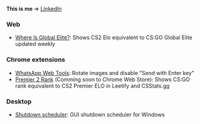 **This is me** => <a href="https://www.linkedin.com/in/roger-esteve-sanchez-12a265175/">LinkedIn</a>

### Web
- [Where Is Global Elite?](https://www.whereisglobal.com/): Shows CS2 Elo equivalent to CS:GO Global Elite updated weekly

### Chrome extensions
- [WhatsApp Web Tools](https://chromewebstore.google.com/detail/whatsapp-web-tools/jkogideiclagjmmalpooeagmakffeedf?hl=es&authuser=1): Rotate images and disable "Send with Enter key"
- [Premier 2 Rank](https://github.com/estevE11/premier2rank) (Comming soon to Chrome Web Store): Shows CS:GO rank equivalent to CS2 Premier ELO in Leetify and CSStats.gg

### Desktop
- [Shutdown scheduler](https://github.com/estevE11/sdscheduler/releases/latest): GUI shutdown scheduler for Windows
